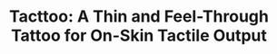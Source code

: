 ---
title: 'Tacttoo: A Thin and Feel-Through Tattoo for On-Skin Tactile Output'
authors: 'Anusha Withana, Daniel Groeger, Jürgen Steimle'
venue: 'UIST 2018'
doi: 'https://doi.org/10.1145/3214907.3214923'
reason: 'Neat technique to make ultra thin haptic device'
picked_by: 'Huaishu'
---